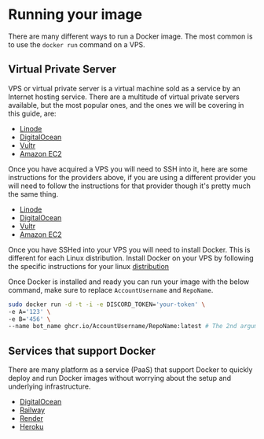 # Running your image

There are many different ways to run a Docker image.
The most common is to use the `docker run` command on a VPS.

## Virtual Private Server

VPS or virtual private server is a virtual machine sold as a service by an Internet hosting service.
There are a multitude of virtual private servers available, but the most popular ones, and the ones we will be covering in this guide, are:

-   [Linode](https://www.linode.com/)
-   [DigitalOcean](https://www.digitalocean.com/)
-   [Vultr](https://www.vultr.com/)
-   [Amazon EC2](https://aws.amazon.com/ec2/)

Once you have acquired a VPS you will need to SSH into it, here are some instructions for the providers above, if you are using a different provider you will need to follow the instructions for that provider though it's pretty much the same thing.

-   [Linode](https://www.linode.com/docs/guides/connect-to-server-over-ssh/)
-   [DigitalOcean](https://docs.digitalocean.com/products/droplets/how-to/connect-with-ssh/)
-   [Vultr](https://www.vultr.com/docs/how-to-access-your-vultr-vps/)
-   [Amazon EC2](https://docs.aws.amazon.com/AWSEC2/latest/UserGuide/AccessingInstancesLinux.html)

Once you have SSHed into your VPS you will need to install Docker. This is different for each Linux distribution.
Install Docker on your VPS by following the specific instructions for your linux [distribution](https://docs.docker.com/engine/install/#server)

Once Docker is installed and ready you can run your image with the below command, make sure to replace `AccountUsername` and `RepoName`.

```bash
sudo docker run -d -t -i -e DISCORD_TOKEN='your-token' \
-e A='123' \
-e B='456' \
--name bot_name ghcr.io/AccountUsername/RepoName:latest # The 2nd argument is the image location, we're expecting you followed the GitHub Actions instructions and published it to the GHCR
```

## Services that support Docker

There are many platform as a service (PaaS) that support Docker to quickly deploy and run Docker images without worrying about the setup and underlying infrastructure.

-   [DigitalOcean](https://docs.digitalocean.com/products/app-platform/how-to/deploy-from-container-images/)
-   [Railway](https://railway.app/)
-   [Render](https://render.com/)
-   [Heroku](https://devcenter.heroku.com/categories/deploying-with-docker)
